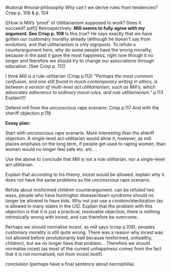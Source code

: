#tutorial #moral-philosophy 
Why can't we derive rules from tendencies? Crisp p. 108 & p. 104

[[How is Mill’s ‘proof’ of Utilitarianism supposed to work? Does it succeed?.pdf]]
Retrospectively: **Mill seems to fully agree with my argument. See Crisp p. 108**
Is this true? He says exactly that we have gotten our customary morality already (although he doesn't say from evolution), and that utilitarianism is only signposts.
To refute a counterargument here, why do some people have the wrong morality, because in the past it gave the most happiness, right now though it no longer and therefore we should try to change our associations through education. (See Crisp p. 112)

I think Mill is a rule-utilitarian (Crisp p.112)
*"Perhaps the most common confusion, and one still found in much contemporary writing in ethics, is between a version of multi-level act utilitarianism, such as Mill’s, which advocates adherence to ordinary moral rules, and rule utilitarianism."* p.113
Explain!!!!

Defend mill from the unconscious rape scenario: Crisp p.117
And with the sheriff objection p.118

**Essay plan:**

Start with unconscious rape scenario. More interesting than the sheriff objection. A single-level act-utilitarian would allow it, however, as mill places emphasis on the long term, if people get used to raping women, than women would no longer feel safe etc. etc. ..

Use the above to conclude that Mill is not a rule utilitarian, nor a single-level act utilitarian.

Explain that according to his theory, incest would be allowed. explain why it does not have the same problems as the unconscious rape scenario.

Refute about misformed children counterargument. can be refuted two ways, people who have huntington disease/down syndrome should no longer be allowed to have kids. Why not just use a condom/sterilization (as is allowed in many states in the US). Explain that the problem with this objection is that it is just a practical, resolvable objection, there is nothing intrinsically wrong with incest, and can therefore be overcome.

Perhaps we should normalise incest, as mill says (crisp p.108), peoples customary morality is still quite wrong. There was a reason why incest was not allowed before (evolutionarily bad because misformed, unhealthy, children), but we no longer have that problem... Therefore we should normalise incest (as most of the current unhappiness comes from the fact that it is not normalised, not from incest itself).

conclusion (perhaps have a final sentence about necrophilia).
